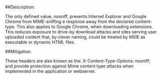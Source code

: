 ##Description:

The only defined value, nosniff, prevents Internet Explorer and Google Chrome from
MIME-sniffing a response away from the declared content-type.
This also applies to Google Chrome, when downloading extensions.
This reduces exposure to drive-by download attacks and sites serving user uploaded
content that, by clever naming, could be treated by MSIE as executable or dynamic HTML
files.

##Mitigation:

These headers are also known as the: X-Content-Type-Options: nosniff;
and provide protection against Mime content type attacks when implemented in the
application or webserver.
